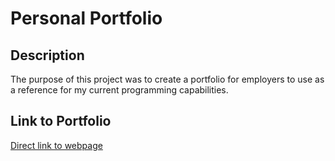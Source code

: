 # Personal Portfolio

## Description
The purpose of this project was to create a portfolio for employers to use as a reference for my current programming capabilities. 

## Link to Portfolio
[Direct link to webpage](https://www.ottobisno.com/)
